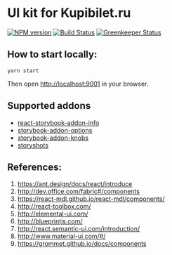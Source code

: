 # UI kit for Kupibilet.ru

[![NPM version][npm-img]][npm-url]
[![Build Status][travis-img]][travis-url]
[![Greenkeeper Status][greenkeeper-img]][greenkeeper-url]

## How to start locally:

```
yarn start
```

Then open [http://localhost:9001](http://localhost:9001/) in your browser.


## Supported addons

* [react-storybook-addon-info](https://github.com/storybooks/react-storybook-addon-info)
* [storybook-addon-options](https://github.com/storybooks/storybook-addon-options)
* [storybook-addon-knobs](https://github.com/storybooks/storybook-addon-knobs)
* [storyshots](https://github.com/storybooks/storyshots)


## References:

1. https://ant.design/docs/react/introduce
2. http://dev.office.com/fabric#/components
3. https://react-mdl.github.io/react-mdl/components/
4. http://react-toolbox.com/
5. http://elemental-ui.com/
6. http://blueprintjs.com/
7. http://react.semantic-ui.com/introduction/
8. http://www.material-ui.com/#/
9. https://grommet.github.io/docs/components

[travis-img]: https://travis-ci.org/kupibilet-frontend/ui.svg
[travis-url]: https://travis-ci.org/kupibilet-frontend/ui
[npm-img]: https://badge.fury.io/js/%40kupibilet%2Fui.svg
[npm-url]: https://www.npmjs.com/package/@kupibilet/ui
[greenkeeper-img]: https://badges.greenkeeper.io/kupibilet-frontend/ui.svg
[greenkeeper-url]: https://greenkeeper.io/
